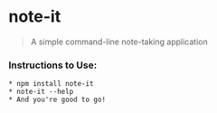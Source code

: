 # note-it
> A simple command-line note-taking application

### Instructions to Use:
    * npm install note-it
    * note-it --help
    * And you're good to go!
